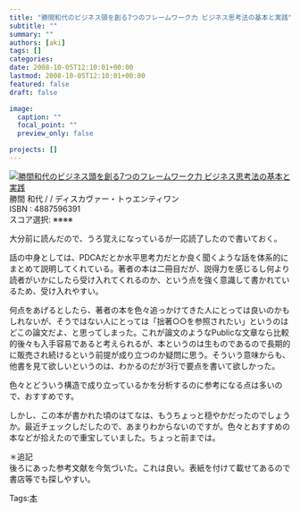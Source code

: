 ```yaml
---
title: "勝間和代のビジネス頭を創る7つのフレームワーク力 ビジネス思考法の基本と実践"
subtitle: ""
summary: ""
authors: [aki]
tags: []
categories: 
date: 2008-10-05T12:10:01+00:00
lastmod: 2008-10-05T12:10:01+00:00
featured: false
draft: false

image:
  caption: ""
  focal_point: ""
  preview_only: false

projects: []
---
```

![](http://ecx.images-amazon.com/images/I/51mCgCillxL._SL160_.jpg)[勝間和代のビジネス頭を創る7つのフレームワーク力 ビジネス思考法の基本と実践](http://item.excite.co.jp/detail/ASIN_4887596391)  
勝間 和代 / / ディスカヴァー・トゥエンティワン  
ISBN : 4887596391  
スコア選択: ※※※※  
  
大分前に読んだので、うろ覚えになっているが一応読了したので書いておく。  
  
話の中身としては、PDCAだとか水平思考力だとか良く聞くような話を体系的にまとめて説明してくれている。著者の本は二冊目だが、説得力を感じるし何より読者がいかにしたら受け入れてくれるのか、という点を強く意識して書かれているため、受け入れやすい。  
  
何点をあげるとしたら、著者の本を色々追っかけてきた人にとっては良いのかもしれないが、そうではない人にとっては「拙著○○を参照されたい」というのはどこの論文だよ、と思ってしまった。これが論文のようなPublicな文章なら比較的後々も入手容易であると考えられるが、本というのは生ものであるので長期的に販売され続けるという前提が成り立つのか疑問に思う。そういう意味からも、他書を見て欲しいというのは、わかるのだが3行で要点を書いて欲しかった。  
  
色々とどういう構造で成り立っているかを分析するのに参考になる点は多いので、おすすめです。  
  
しかし、この本が書かれた頃のはてなは、もうちょっと穏やかだったのでしょうか。最近チェックしだしたので、あまりわからないのですが。色々とおすすめの本などが拾えたので重宝していました。ちょっと前までは。  
  
＊追記  
後ろにあった参考文献を今気づいた。これは良い。表紙を付けて載せてあるので書店等でも探しやすい。

Tags:[本](http://mrk0369.exblog.jp/tags/%E6%9C%AC/) 

